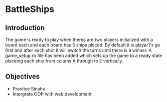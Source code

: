 # BattleShips

## Introduction

The game is ready to play when theres are two players initialized with a board each and each board has 5 ships placed. By default it is player1's go first and after each shot it will switch the turns until there is a winner. A game_setup.rb file has been added which sets up the game to a ready state placeing each ship from colums A through to E vertically. 

## Objectives

* Practice Sinatra
* Intergrate OOP with web development
